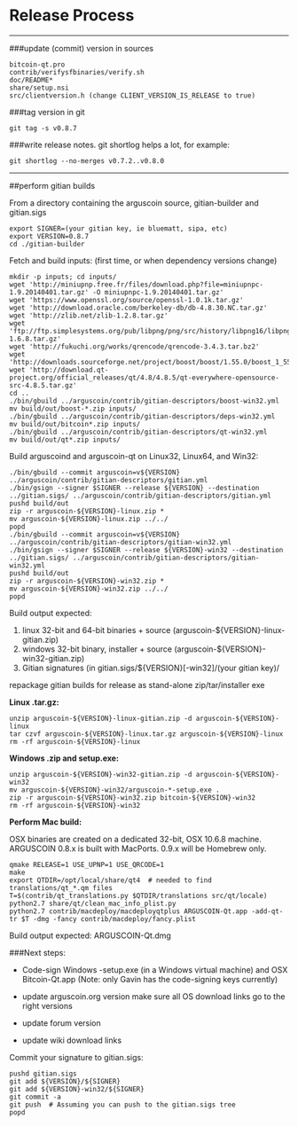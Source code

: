 Release Process
====================

* * *

###update (commit) version in sources


	bitcoin-qt.pro
	contrib/verifysfbinaries/verify.sh
	doc/README*
	share/setup.nsi
	src/clientversion.h (change CLIENT_VERSION_IS_RELEASE to true)

###tag version in git

	git tag -s v0.8.7

###write release notes. git shortlog helps a lot, for example:

	git shortlog --no-merges v0.7.2..v0.8.0

* * *

##perform gitian builds

 From a directory containing the arguscoin source, gitian-builder and gitian.sigs
  
	export SIGNER=(your gitian key, ie bluematt, sipa, etc)
	export VERSION=0.8.7
	cd ./gitian-builder

 Fetch and build inputs: (first time, or when dependency versions change)

	mkdir -p inputs; cd inputs/
	wget 'http://miniupnp.free.fr/files/download.php?file=miniupnpc-1.9.20140401.tar.gz' -O miniupnpc-1.9.20140401.tar.gz'
	wget 'https://www.openssl.org/source/openssl-1.0.1k.tar.gz'
	wget 'http://download.oracle.com/berkeley-db/db-4.8.30.NC.tar.gz'
	wget 'http://zlib.net/zlib-1.2.8.tar.gz'
	wget 'ftp://ftp.simplesystems.org/pub/libpng/png/src/history/libpng16/libpng-1.6.8.tar.gz'
	wget 'http://fukuchi.org/works/qrencode/qrencode-3.4.3.tar.bz2'
	wget 'http://downloads.sourceforge.net/project/boost/boost/1.55.0/boost_1_55_0.tar.bz2'
	wget 'http://download.qt-project.org/official_releases/qt/4.8/4.8.5/qt-everywhere-opensource-src-4.8.5.tar.gz'
	cd ..
	./bin/gbuild ../arguscoin/contrib/gitian-descriptors/boost-win32.yml
	mv build/out/boost-*.zip inputs/
	./bin/gbuild ../arguscoin/contrib/gitian-descriptors/deps-win32.yml
	mv build/out/bitcoin*.zip inputs/
	./bin/gbuild ../arguscoin/contrib/gitian-descriptors/qt-win32.yml
	mv build/out/qt*.zip inputs/

 Build arguscoind and arguscoin-qt on Linux32, Linux64, and Win32:
  
	./bin/gbuild --commit arguscoin=v${VERSION} ../arguscoin/contrib/gitian-descriptors/gitian.yml
	./bin/gsign --signer $SIGNER --release ${VERSION} --destination ../gitian.sigs/ ../arguscoin/contrib/gitian-descriptors/gitian.yml
	pushd build/out
	zip -r arguscoin-${VERSION}-linux.zip *
	mv arguscoin-${VERSION}-linux.zip ../../
	popd
	./bin/gbuild --commit arguscoin=v${VERSION} ../arguscoin/contrib/gitian-descriptors/gitian-win32.yml
	./bin/gsign --signer $SIGNER --release ${VERSION}-win32 --destination ../gitian.sigs/ ../arguscoin/contrib/gitian-descriptors/gitian-win32.yml
	pushd build/out
	zip -r arguscoin-${VERSION}-win32.zip *
	mv arguscoin-${VERSION}-win32.zip ../../
	popd

  Build output expected:

  1. linux 32-bit and 64-bit binaries + source (arguscoin-${VERSION}-linux-gitian.zip)
  2. windows 32-bit binary, installer + source (arguscoin-${VERSION}-win32-gitian.zip)
  3. Gitian signatures (in gitian.sigs/${VERSION}[-win32]/(your gitian key)/

repackage gitian builds for release as stand-alone zip/tar/installer exe

**Linux .tar.gz:**

	unzip arguscoin-${VERSION}-linux-gitian.zip -d arguscoin-${VERSION}-linux
	tar czvf arguscoin-${VERSION}-linux.tar.gz arguscoin-${VERSION}-linux
	rm -rf arguscoin-${VERSION}-linux

**Windows .zip and setup.exe:**

	unzip arguscoin-${VERSION}-win32-gitian.zip -d arguscoin-${VERSION}-win32
	mv arguscoin-${VERSION}-win32/arguscoin-*-setup.exe .
	zip -r arguscoin-${VERSION}-win32.zip bitcoin-${VERSION}-win32
	rm -rf arguscoin-${VERSION}-win32

**Perform Mac build:**

  OSX binaries are created on a dedicated 32-bit, OSX 10.6.8 machine.
  ARGUSCOIN 0.8.x is built with MacPorts.  0.9.x will be Homebrew only.

	qmake RELEASE=1 USE_UPNP=1 USE_QRCODE=1
	make
	export QTDIR=/opt/local/share/qt4  # needed to find translations/qt_*.qm files
	T=$(contrib/qt_translations.py $QTDIR/translations src/qt/locale)
	python2.7 share/qt/clean_mac_info_plist.py
	python2.7 contrib/macdeploy/macdeployqtplus ARGUSCOIN-Qt.app -add-qt-tr $T -dmg -fancy contrib/macdeploy/fancy.plist

 Build output expected: ARGUSCOIN-Qt.dmg

###Next steps:

* Code-sign Windows -setup.exe (in a Windows virtual machine) and
  OSX Bitcoin-Qt.app (Note: only Gavin has the code-signing keys currently)

* update arguscoin.org version
  make sure all OS download links go to the right versions

* update forum version

* update wiki download links

Commit your signature to gitian.sigs:

	pushd gitian.sigs
	git add ${VERSION}/${SIGNER}
	git add ${VERSION}-win32/${SIGNER}
	git commit -a
	git push  # Assuming you can push to the gitian.sigs tree
	popd

